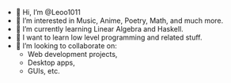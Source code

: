 - 👋 Hi, I’m @Leoo1011
- 👀 I’m interested in Music, Anime, Poetry, Math, and much more.
- 🌱 I’m currently learning Linear Algebra and Haskell.
- 🚩 I want to learn low level programming and related stuff.
- 💞️ I’m looking to collaborate on:
  - Web development projects,
  - Desktop apps,
  - GUIs, etc.
<!-- - 📫 How to reach me: -->
